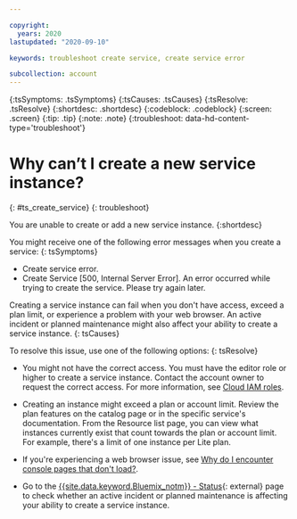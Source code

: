 ```yaml
---

copyright:
  years: 2020
lastupdated: "2020-09-10"

keywords: troubleshoot create service, create service error

subcollection: account
---
```


{:tsSymptoms: .tsSymptoms}
{:tsCauses: .tsCauses}
{:tsResolve: .tsResolve}
{:shortdesc: .shortdesc}
{:codeblock: .codeblock}
{:screen: .screen}
{:tip: .tip}
{:note: .note}
{:troubleshoot: data-hd-content-type='troubleshoot'}

# Why can’t I create a new service instance?
{: #ts_create_service}
{: troubleshoot}

You are unable to create or add a new service instance.
{:shortdesc}

You might receive one of the following error messages when you create a service:
{: tsSymptoms}
* Create service error.
* Create Service [500, Internal Server Error]. An error occurred while trying to create the service. Please try again later.

Creating a service instance can fail when you don't have access, exceed a plan limit, or experience a problem with your web browser. An active incident or planned maintenance might also affect your ability to create a service instance. 
{: tsCauses}

To resolve this issue, use one of the following options: 
{: tsResolve}

* You might not have the correct access. You must have the editor role or higher to create a service instance. Contact the account owner to request the correct access. For more information, see [Cloud IAM roles](/docs/account?topic=account-userroles#iamusermanrol). 

* Creating an instance might exceed a plan or account limit. Review the plan features on the catalog page or in the specific service's documentation. From the Resource list page, you can view what instances currently exist that count towards the plan or account limit. For example, there's a limit of one instance per Lite plan.  

* If you're experiencing a web browser issue, see [Why do I encounter console pages that don't load?](/docs/account?topic=account-ts_err).

* Go to the [{{site.data.keyword.Bluemix_notm}} - Status](https://cloud.ibm.com/status){: external} page to check whether an active incident or planned maintenance is affecting your ability to create a service instance. 


